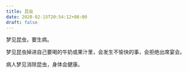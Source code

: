 ```yaml
---
title: 昆虫
date: 2020-02-15T20:54:12+08:00
draft: false
---
```


梦见昆虫，要生病。<br>


梦见昆虫掉进自己要喝的牛奶或果汁里，会发生不愉快的事，会拒绝出席宴会。<br>


病人梦见消除昆虫，身体会健康。<br>
